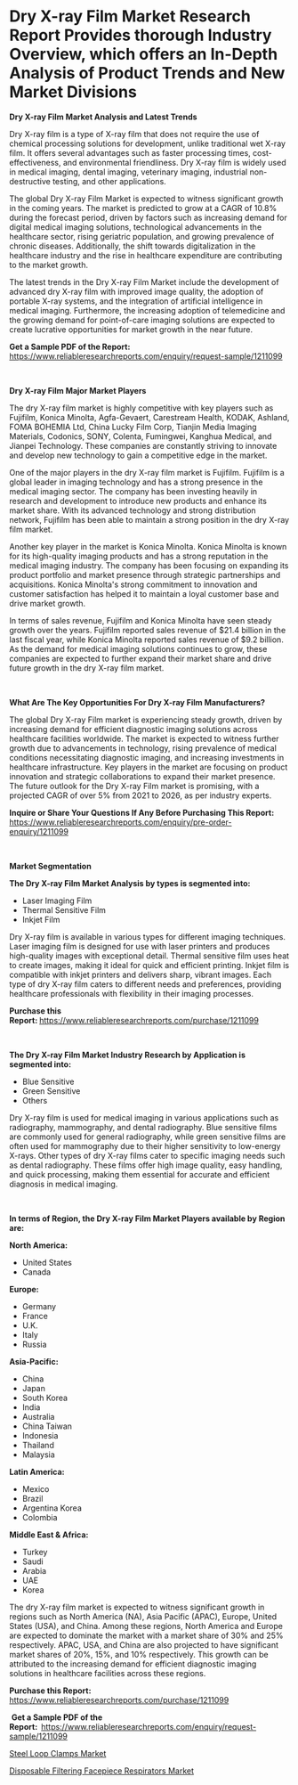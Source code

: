 <p><h1>Dry X-ray Film Market Research Report Provides thorough Industry Overview, which offers an In-Depth Analysis of Product Trends and New Market Divisions</h1></p><p><strong>Dry X-ray Film Market Analysis and Latest Trends</strong></p>
<p><p>Dry X-ray film is a type of X-ray film that does not require the use of chemical processing solutions for development, unlike traditional wet X-ray film. It offers several advantages such as faster processing times, cost-effectiveness, and environmental friendliness. Dry X-ray film is widely used in medical imaging, dental imaging, veterinary imaging, industrial non-destructive testing, and other applications.</p><p>The global Dry X-ray Film Market is expected to witness significant growth in the coming years. The market is predicted to grow at a CAGR of 10.8% during the forecast period, driven by factors such as increasing demand for digital medical imaging solutions, technological advancements in the healthcare sector, rising geriatric population, and growing prevalence of chronic diseases. Additionally, the shift towards digitalization in the healthcare industry and the rise in healthcare expenditure are contributing to the market growth.</p><p>The latest trends in the Dry X-ray Film Market include the development of advanced dry X-ray film with improved image quality, the adoption of portable X-ray systems, and the integration of artificial intelligence in medical imaging. Furthermore, the increasing adoption of telemedicine and the growing demand for point-of-care imaging solutions are expected to create lucrative opportunities for market growth in the near future.</p></p>
<p><strong>Get a Sample PDF of the Report:&nbsp;</strong> <a href="https://www.reliableresearchreports.com/enquiry/request-sample/1211099">https://www.reliableresearchreports.com/enquiry/request-sample/1211099</a></p>
<p>&nbsp;</p>
<p><strong>Dry X-ray Film Major Market Players</strong></p>
<p><p>The dry X-ray film market is highly competitive with key players such as Fujifilm, Konica Minolta, Agfa-Gevaert, Carestream Health, KODAK, Ashland, FOMA BOHEMIA Ltd, China Lucky Film Corp, Tianjin Media Imaging Materials, Codonics, SONY, Colenta, Fumingwei, Kanghua Medical, and Jianpei Technology. These companies are constantly striving to innovate and develop new technology to gain a competitive edge in the market.</p><p>One of the major players in the dry X-ray film market is Fujifilm. Fujifilm is a global leader in imaging technology and has a strong presence in the medical imaging sector. The company has been investing heavily in research and development to introduce new products and enhance its market share. With its advanced technology and strong distribution network, Fujifilm has been able to maintain a strong position in the dry X-ray film market.</p><p>Another key player in the market is Konica Minolta. Konica Minolta is known for its high-quality imaging products and has a strong reputation in the medical imaging industry. The company has been focusing on expanding its product portfolio and market presence through strategic partnerships and acquisitions. Konica Minolta's strong commitment to innovation and customer satisfaction has helped it to maintain a loyal customer base and drive market growth.</p><p>In terms of sales revenue, Fujifilm and Konica Minolta have seen steady growth over the years. Fujifilm reported sales revenue of $21.4 billion in the last fiscal year, while Konica Minolta reported sales revenue of $9.2 billion. As the demand for medical imaging solutions continues to grow, these companies are expected to further expand their market share and drive future growth in the dry X-ray film market.</p></p>
<p>&nbsp;</p>
<p><strong>What Are The Key Opportunities For Dry X-ray Film Manufacturers?</strong></p>
<p><p>The global Dry X-ray Film market is experiencing steady growth, driven by increasing demand for efficient diagnostic imaging solutions across healthcare facilities worldwide. The market is expected to witness further growth due to advancements in technology, rising prevalence of medical conditions necessitating diagnostic imaging, and increasing investments in healthcare infrastructure. Key players in the market are focusing on product innovation and strategic collaborations to expand their market presence. The future outlook for the Dry X-ray Film market is promising, with a projected CAGR of over 5% from 2021 to 2026, as per industry experts.</p></p>
<p><strong>Inquire or Share Your Questions If Any Before Purchasing This Report:</strong> <a href="https://www.reliableresearchreports.com/enquiry/pre-order-enquiry/1211099">https://www.reliableresearchreports.com/enquiry/pre-order-enquiry/1211099</a></p>
<p>&nbsp;</p>
<p><strong>Market Segmentation</strong></p>
<p><strong>The Dry X-ray Film Market Analysis by types is segmented into:</strong></p>
<p><ul><li>Laser Imaging Film</li><li>Thermal Sensitive Film</li><li>Inkjet Film</li></ul></p>
<p><p>Dry X-ray film is available in various types for different imaging techniques. Laser imaging film is designed for use with laser printers and produces high-quality images with exceptional detail. Thermal sensitive film uses heat to create images, making it ideal for quick and efficient printing. Inkjet film is compatible with inkjet printers and delivers sharp, vibrant images. Each type of dry X-ray film caters to different needs and preferences, providing healthcare professionals with flexibility in their imaging processes.</p></p>
<p><strong>Purchase this Report:&nbsp;</strong><a href="https://www.reliableresearchreports.com/purchase/1211099">https://www.reliableresearchreports.com/purchase/1211099</a></p>
<p>&nbsp;</p>
<p><strong>The Dry X-ray Film Market Industry Research by Application is segmented into:</strong></p>
<p><ul><li>Blue Sensitive</li><li>Green Sensitive</li><li>Others</li></ul></p>
<p><p>Dry X-ray film is used for medical imaging in various applications such as radiography, mammography, and dental radiography. Blue sensitive films are commonly used for general radiography, while green sensitive films are often used for mammography due to their higher sensitivity to low-energy X-rays. Other types of dry X-ray films cater to specific imaging needs such as dental radiography. These films offer high image quality, easy handling, and quick processing, making them essential for accurate and efficient diagnosis in medical imaging.</p></p>
<p>&nbsp;</p>
<p><strong>In terms of Region, the Dry X-ray Film Market Players available by Region are:</strong></p>
<p>
    <p> <strong> North America: </strong>
        <ul>
            <li>United States</li>
            <li>Canada</li>
        </ul>
        </p> 
    <p> <strong> Europe: </strong>
        <ul>
            <li>Germany</li>
            <li>France</li>
            <li>U.K.</li>
            <li>Italy</li>
            <li>Russia</li>
        </ul>
        </p> 
    <p> <strong> Asia-Pacific: </strong>
        <ul>
            <li>China</li>
            <li>Japan</li>
            <li>South Korea</li>
            <li>India</li>
            <li>Australia</li>
            <li>China Taiwan</li>
            <li>Indonesia</li>
            <li>Thailand</li>
            <li>Malaysia</li>
        </ul>
        </p> 
    <p> <strong> Latin America: </strong>
        <ul>
            <li>Mexico</li>
            <li>Brazil</li>
            <li>Argentina Korea</li>
            <li>Colombia</li>
        </ul>
        </p> 
    <p> <strong> Middle East & Africa: </strong>
        <ul>
            <li>Turkey</li>
            <li>Saudi</li>
            <li>Arabia</li>
            <li>UAE</li>
            <li>Korea</li>
        </ul>
    </p>
    </p>
<p><p>The dry X-ray film market is expected to witness significant growth in regions such as North America (NA), Asia Pacific (APAC), Europe, United States (USA), and China. Among these regions, North America and Europe are expected to dominate the market with a market share of 30% and 25% respectively. APAC, USA, and China are also projected to have significant market shares of 20%, 15%, and 10% respectively. This growth can be attributed to the increasing demand for efficient diagnostic imaging solutions in healthcare facilities across these regions.</p></p>
<p><strong>Purchase this Report: </strong><a href="https://www.reliableresearchreports.com/purchase/1211099">https://www.reliableresearchreports.com/purchase/1211099</a></p>
<p>&nbsp;<strong>Get a Sample PDF of the Report:&nbsp;&nbsp;</strong><a href="https://www.reliableresearchreports.com/enquiry/request-sample/1211099">https://www.reliableresearchreports.com/enquiry/request-sample/1211099</a></p>
<p><strong></strong></p>
<p><p><a href="https://github.com/suaretopek9/Market-Research-Report-List-1/blob/main/steel-loop-clamps-market.md">Steel Loop Clamps Market</a></p><p><a href="https://github.com/moyahfrancoestellec51j635wcx/Market-Research-Report-List-1/blob/main/disposable-filtering-facepiece-respirators-market.md">Disposable Filtering Facepiece Respirators Market</a></p></p>